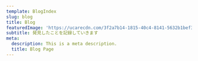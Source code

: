 ```yaml
---
template: BlogIndex
slug: blog
title: Blog
featuredImage: 'https://ucarecdn.com/3f2a7b14-1815-40c4-8141-5632b1bef3b5/'
subtitle: 発見したことを記録していきます
meta:
  description: This is a meta description.
  title: Blog Page
---
```



